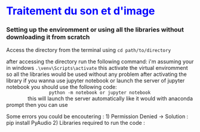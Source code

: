 <h1 style="color:blue;">Traitement du son et d'image</h1> 
<h3>Setting up the enviromment or using all the libraries without downloading it from scratch </h3>
<p>
        Access the directory from the terminal using <code>cd path/to/directory </code>
</p>
<p>
        after accessing the directory run the following command:
        i'm assuming your in windows 
        <code>.\venv\Scripts\activate</code>
        this activate the virtual enviromment so all the libraries would be used without any problem
        after activating the library if you wanna use jupyter notebook or launch the server of jupyter notebook 
        you should use the following code:
        <code>
                python -m notebook or jupyter notebook
        </code>
        this will launch the server automatically like it would with anaconda prompt 
        then you can use 
</p>
Some errors you could be encoutering :
1) Permission Denied -> Solution : pip install PyAudio
2) Libraries required to run the code : 

<!-- Achraf Chahin -->